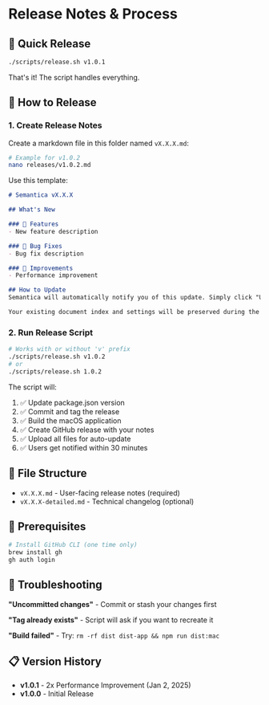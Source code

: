 # Release Notes & Process

## 🚀 Quick Release

```bash
./scripts/release.sh v1.0.1
```

That's it! The script handles everything.

## 📝 How to Release

### 1. Create Release Notes
Create a markdown file in this folder named `vX.X.X.md`:

```bash
# Example for v1.0.2
nano releases/v1.0.2.md
```

Use this template:
```markdown
# Semantica vX.X.X

## What's New

### 🚀 Features
- New feature description

### 🐛 Bug Fixes
- Bug fix description

### 💪 Improvements
- Performance improvement

## How to Update
Semantica will automatically notify you of this update. Simply click "Update" when prompted.

Your existing document index and settings will be preserved during the update.
```

### 2. Run Release Script
```bash
# Works with or without 'v' prefix
./scripts/release.sh v1.0.2
# or
./scripts/release.sh 1.0.2
```

The script will:
1. ✅ Update package.json version
2. ✅ Commit and tag the release
3. ✅ Build the macOS application
4. ✅ Create GitHub release with your notes
5. ✅ Upload all files for auto-update
6. ✅ Users get notified within 30 minutes

## 📁 File Structure

- `vX.X.X.md` - User-facing release notes (required)
- `vX.X.X-detailed.md` - Technical changelog (optional)

## 🔧 Prerequisites

```bash
# Install GitHub CLI (one time only)
brew install gh
gh auth login
```

## 🐛 Troubleshooting

**"Uncommitted changes"** - Commit or stash your changes first

**"Tag already exists"** - Script will ask if you want to recreate it

**"Build failed"** - Try: `rm -rf dist dist-app && npm run dist:mac`

## 📋 Version History

- **v1.0.1** - 2x Performance Improvement (Jan 2, 2025)
- **v1.0.0** - Initial Release